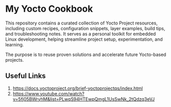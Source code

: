 # My Yocto Cookbook
This repository contains a curated collection of Yocto Project resources, including custom recipes, configuration snippets, layer examples, build tips, and troubleshooting notes. It serves as a personal toolkit for embedded Linux development, helping streamline project setup, experimentation, and learning.

The purpose is to reuse proven solutions and accelerate future Yocto-based projects.

## Useful Links
1. https://docs.yoctoproject.org/brief-yoctoprojectqs/index.html
2. https://www.youtube.com/watch?v=5fj05BWryhM&list=PLwqS94HTEwpQmgL1UsSwNk_2tQdzq3eVJ

